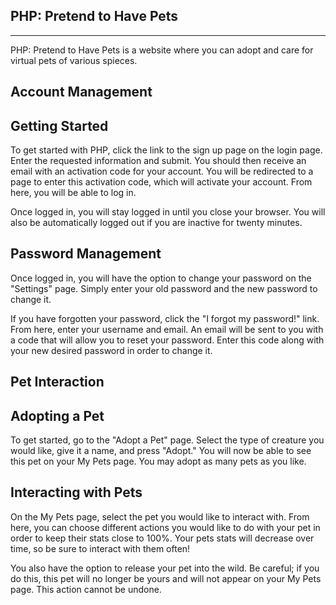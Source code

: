 PHP: Pretend to Have Pets
------------------------
------------------------

PHP: Pretend to Have Pets is a website where you can adopt and care for virtual pets of various spieces.

Account Management
---------------------

Getting Started
---------------

To get started with PHP, click the link to the sign up page on the login page. Enter the requested information and submit. You should then receive an email with an activation code for your account. You will be redirected to a page to enter this activation code, which will activate your account. From here, you will be able to log in. 

Once logged in, you will stay logged in until you close your browser. You will also be automatically logged out if you are inactive for twenty minutes.

Password Management
-------------------

Once logged in, you will have the option to change your password on the "Settings" page. Simply enter your old password and the new password to change it.

If you have forgotten your password, click the "I forgot my password!" link. From here, enter your username and email. An email will be sent to you with a code that will allow you to reset your password. Enter this code along with your new desired password in order to change it.


Pet Interaction
------------------

Adopting a Pet
--------------

To get started, go to the "Adopt a Pet" page. Select the type of creature you would like, give it a name, and press "Adopt." You will now be able to see this pet on your My Pets page. You may adopt as many pets as you like.

Interacting with Pets
---------------------

On the My Pets page, select the pet you would like to interact with. From here, you can choose different actions you would like to do with your pet in order to keep their stats close to 100%. Your pets stats will decrease over time, so be sure to interact with them often!

You also have the option to release your pet into the wild. Be careful; if you do this, this pet will no longer be yours and will not appear on your My Pets page. This action cannot be undone.
